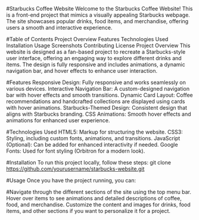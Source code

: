 #Starbucks Coffee Website
Welcome to the Starbucks Coffee Website! This is a front-end project that mimics a visually appealing Starbucks webpage. The site showcases popular drinks, food items, and merchandise, offering users a smooth and interactive experience.

#Table of Contents
Project Overview
Features
Technologies Used
Installation
Usage
Screenshots
Contributing
License
Project Overview
This website is designed as a fan-based project to recreate a Starbucks-style user interface, offering an engaging way to explore different drinks and items. The design is fully responsive and includes animations, a dynamic navigation bar, and hover effects to enhance user interaction.

#Features
Responsive Design: Fully responsive and works seamlessly on various devices.
Interactive Navigation Bar: A custom-designed navigation bar with hover effects and smooth transitions.
Dynamic Card Layout: Coffee recommendations and handcrafted collections are displayed using cards with hover animations.
Starbucks-Themed Design: Consistent design that aligns with Starbucks branding.
CSS Animations: Smooth hover effects and animations for enhanced user experience.

#Technologies Used
HTML5: Markup for structuring the website.
CSS3: Styling, including custom fonts, animations, and transitions.
JavaScript (Optional): Can be added for enhanced interactivity if needed.
Google Fonts: Used for font styling (Orbitron for a modern look).

#Installation
To run this project locally, follow these steps:  git clone https://github.com/yourusername/starbucks-website.git

#Usage
Once you have the project running, you can:

#Navigate through the different sections of the site using the top menu bar.
Hover over items to see animations and detailed descriptions of coffee, food, and merchandise.
Customize the content and images for drinks, food items, and other sections if you want to personalize it for a project.
